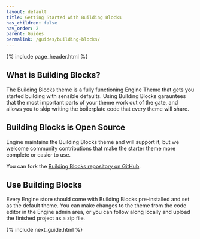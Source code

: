 ```yaml
---
layout: default
title: Getting Started with Building Blocks
has_children: false
nav_order: 2
parent: Guides
permalink: /guides/building-blocks/
---
```


{% include page_header.html %}

## What is Building Blocks?

The Building Blocks theme is a fully functioning Engine Theme that gets you
started building with sensible defaults. Using Building Blocks garauntees that
the most important parts of your theme work out of the gate, and allows you to
skip writing the boilerplate code that every theme will share.

## Building Blocks is Open Source

Engine maintains the Building Blocks theme and will support it, but we welcome
community contributions that make the starter theme more complete or easier to
use.

You can fork the [Building Blocks repository on GitHub](https://github.com/enginecommerce/building-blocks-theme).

## Use Building Blocks

Every Engine store should come with Building Blocks pre-installed and set as
the default theme. You can make changes to the theme from the code editor in
the Engine admin area, or you can follow along locally and upload the finished
project as a zip file.

{% include next_guide.html %}